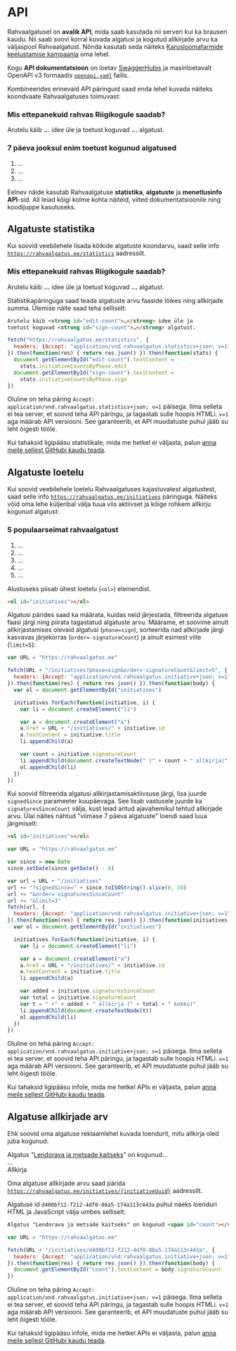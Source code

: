 API
===
Rahvaalgatusel on **avalik API**, mida saab kasutada nii serveri kui ka brauseri kaudu. Nii saab soovi korral kuvada algatusi ja kogutud allkirjade arvu ka väljaspool Rahvaalgatust. Nõnda kasutab seda näiteks [Karusloomafarmide keelustamise kampaania](https://www.aitankarusloomi.ee) oma lehel.

Kogu **API dokumentatsioon** on loetav [SwaggerHubis](https://app.swaggerhub.com/apis-docs/rahvaalgatus/rahvaalgatus) ja masinloetavalt OpenAPI v3 formaadis [`openapi.yaml`](https://github.com/rahvaalgatus/rahvaalgatus/blob/master/openapi.yaml) failis.

Kombineerides erinevaid API päringuid saad enda lehel kuvada näiteks koondvaate Rahvaalgatuses toimuvast:

<div id="example-full" class="example">
  <h3>Mis ettepanekuid rahvas Riigikogule saadab?</h3>
  <p>Arutelu käib <strong class="edit-count">…</strong> idee üle ja toetust koguvad <strong class="sign-count">…</strong> algatust.</p>

  <h3>7 päeva jooksul enim toetust kogunud algatused</h3>
  <ol class="signed">
    <li>…</li>
    <li>…</li>
    <li>…</li>
  </ol>

  <script>
    function getJson(res) { return res.json() }
  </script>

  <script>!function() {
    var el = document.getElementById("example-full")

    fetch("/statistics", {
      headers: {Accept: "application/vnd.rahvaalgatus.statistics+json; v=1"}
    }).then(getJson).then(function(stats) {
      el.querySelector(".edit-count").textContent =
        stats.initiativeCountsByPhase.edit
      el.querySelector(".sign-count").textContent =
        stats.initiativeCountsByPhase.sign
    })

    var since = new Date
    since.setDate(since.getDate() - 6)

    var path = "/initiatives"
    path += "?signedSince=" + since.toISOString().slice(0, 10)
    path += "&order=-signaturesSinceCount"
    path += "&limit=3"
    fetch(path, {
      headers: {Accept: "application/vnd.rahvaalgatus.initiative+json; v=1"}
    }).then(getJson).then(function(initiatives) {
      var ol = el.querySelector(".signed")

      initiatives.forEach(function(initiative, i) {
        var li = ol.children[i]
        while (li.lastChild) li.removeChild(li.lastChild)

        var a = document.createElement("a")
        a.href = "/initiatives/" + initiative.id
        a.textContent = initiative.title
        li.appendChild(a)

        var added = initiative.signaturesSinceCount
        var total = initiative.signatureCount
        var t = " (+" + added + " allkirja, " + total + " kokku)"
        li.appendChild(document.createTextNode(t))
      })
    })
  }()</script>
</div>

Eelnev näide kasutab Rahvaalgatuse **statistika**, **algatuste** ja **menetlusinfo API**-sid. All leiad kõigi kolme kohta näiteid, viited dokumentatsioonile ning koodijuppe kasutuseks.


Algatuste statistika
--------------------
Kui soovid veebilehele lisada kõikide algatuste koondarvu, saad selle info [`https://rahvaalgatus.ee/statistics`](https://app.swaggerhub.com/apis-docs/rahvaalgatus/rahvaalgatus/1#/Statistics/get_statistics) aadressilt.

<div id="example-statistics" class="example">
  <h3>Mis ettepanekuid rahvas Riigikogule saadab?</h3>
  <p>Arutelu käib <strong class="edit-count">…</strong> idee üle ja toetust koguvad <strong class="sign-count">…</strong> algatust.</p>

  <script>!function() {
    var el = document.getElementById("example-statistics")

    fetch("/statistics", {
      headers: {Accept: "application/vnd.rahvaalgatus.statistics+json; v=1"}
    }).then(getJson).then(function(stats) {
      el.querySelector(".edit-count").textContent =
        stats.initiativeCountsByPhase.edit
      el.querySelector(".sign-count").textContent =
        stats.initiativeCountsByPhase.sign
    })
  }()</script>
</div>

Statistikapäringuga saad teada algatuste arvu faaside lõikes ning allkirjade summa. Ülemise näite saad teha selliselt:

```html
Arutelu käib <strong id="edit-count">…</strong> idee üle ja
toetust koguvad <strong id="sign-count">…</strong> algatust.
```

```javascript
fetch("https://rahvaalgatus.ee/statistics", {
  headers: {Accept: "application/vnd.rahvaalgatus.statistics+json; v=1"}
}).then(function(res) { return res.json() }).then(function(stats) {
  document.getElementById("edit-count").textContent =
    stats.initiativeCountsByPhase.edit
  document.getElementById("sign-count").textContent =
    stats.initiativeCountsByPhase.sign
})
```

Oluline on teha päring `Accept: application/vnd.rahvaalgatus.statistics+json; v=1` päisega. Ilma selleta ei tea server, et soovid teha API päringu, ja tagastab sulle hoopis HTMLi. `v=1` aga määrab API versiooni. See garanteerib, et API muudatuste puhul jääb su leht õigesti tööle.

Kui tahaksid ligipääsu statistikale, mida me hetkel ei väljasta, palun [anna meile sellest GitHubi kaudu teada](https://github.com/rahvaalgatus/rahvaalgatus/issues).


Algatuste loetelu
-----------------
Kui soovid veebilehele loetelu Rahvaalgatuses kajastuvatest algatustest, saad selle info [`https://rahvaalgatus.ee/initiatives`](https://app.swaggerhub.com/apis-docs/rahvaalgatus/rahvaalgatus/1#/Initiatives/get_initiatives) päringuga. Näiteks võid oma lehe küljeribal välja tuua viis aktiivset ja kõige rohkem allkirju kogunud algatust:

<div id="example-initiatives" class="example">
  <h3>5 populaarseimat rahvaalgatust</h3>

  <ol id="example-initiatives-list">
    <li>…</li>
    <li>…</li>
    <li>…</li>
    <li>…</li>
    <li>…</li>
  </ol>

  <script>!function() {
    fetch("/initiatives?phase=sign&order=-signatureCount&limit=5", {
      headers: {Accept: "application/vnd.rahvaalgatus.initiative+json; v=1"}
    }).then(getJson).then(function(initiatives) {
      var ol = document.getElementById("example-initiatives-list")

      initiatives.forEach(function(initiative, i) {
        var li = ol.children[i]
        while (li.lastChild) li.removeChild(li.lastChild)

        var a = document.createElement("a")
        a.href = "/initiatives/" + initiative.id
        a.textContent = initiative.title
        li.appendChild(a)

        var count = initiative.signatureCount
        li.appendChild(document.createTextNode(" (" + count + " allkirja)"))
      })
    })
  }()</script>
</div>

Alustuseks piisab ühest loetelu (`<ol>`) elemendist.

```html
<ol id="initiatives"></ol>
```

Algatusi pärides saad ka määrata, kuidas neid järjestada, filtreerida algatuse faasi järgi ning piirata tagastatud algatuste arvu. Määrame, et soovime ainult allkirjastamises olevaid algatusi (`phase=sign`), sorteerida nad allkirjade järgi kasvavas järjekorras (`order=-signatureCount`) ja ainult esimest viite (`limit=5`):

```javascript
var URL = "https://rahvaalgatus.ee"

fetch(URL + "/initiatives?phase=sign&order=-signatureCount&limit=5", {
  headers: {Accept: "application/vnd.rahvaalgatus.initiative+json; v=1"}
}).then(function(res) { return res.json() }).then(function(body) {
  var ol = document.getElementById("initiatives")

  initiatives.forEach(function(initiative, i) {
    var li = document.createElement("li")

    var a = document.createElement("a")
    a.href = URL + "/initiatives/" + initiative.id
    a.textContent = initiative.title
    li.appendChild(a)

    var count = initiative.signatureCount
    li.appendChild(document.createTextNode(" (" + count + " allkirja)"))
    ol.appendChild(li)
  })
})
```

Kui soovid filtreerida algatusi allkirjastamisaktiivsuse järgi, lisa juurde `signedSince` parameeter kuupäevaga. See lisab vastusele juurde ka `signaturesSinceCount` välja, kust leiad antud ajavahemikul tehtud allkirjade arvu. Ülal näites nähtud "viimase 7 päeva algatuste" loendi saad luua järgmiselt:

```html
<ol id="initiatives"></ol>
```

```javascript
var URL = "https://rahvaalgatus.ee"

var since = new Date
since.setDate(since.getDate() - 6)

var url = URL + "/initiatives"
url += "?signedSince=" + since.toISOString().slice(0, 10)
url += "&order=-signaturesSinceCount"
url += "&limit=3"
fetch(url, {
  headers: {Accept: "application/vnd.rahvaalgatus.initiative+json; v=1"}
}).then(function(res) { return res.json() }).then(function(initiatives) {
  var ol = document.getElementById("initiatives")

  initiatives.forEach(function(initiative, i) {
    var li = document.createElement("li")

    var a = document.createElement("a")
    a.href = URL + "/initiatives/" + initiative.id
    a.textContent = initiative.title
    li.appendChild(a)

    var added = initiative.signaturesSinceCount
    var total = initiative.signatureCount
    var t = " +" + added + " allkirja (" + total + " kokku)"
    li.appendChild(document.createTextNode(t))
    ol.appendChild(li)
  })
})
```

Oluline on teha päring `Accept: application/vnd.rahvaalgatus.initiative+json; v=1` päisega. Ilma selleta ei tea server, et soovid teha API päringu, ja tagastab sulle hoopis HTMLi. `v=1` aga määrab API versiooni. See garanteerib, et API muudatuste puhul jääb su leht õigesti tööle.

Kui tahaksid ligipääsu infole, mida me hetkel APIs ei väljasta, palun [anna meile sellest GitHubi kaudu teada](https://github.com/rahvaalgatus/rahvaalgatus/issues).


Algatuse allkirjade arv
-----------------------
Ehk soovid oma algatuse reklaamlehel kuvada loendurit, mitu allkirja oled juba kogunud:

<div id="example-initiative" class="example">
  Algatus "<a href="https://rahvaalgatus.ee/initiatives/d400bf12-f212-4df0-88a5-174a113c443a">Lendorava ja metsade kaitseks</a>" on kogunud…<br />
  <output id="example-initiative-count">…</output><br />
  Allkirja

  <script>!function() {
    var URL = "https://rahvaalgatus.ee"

    fetch(URL + "/initiatives/d400bf12-f212-4df0-88a5-174a113c443a", {
      headers: {Accept: "application/vnd.rahvaalgatus.initiative+json; v=1"}
    }).then(getJson).then(function(body) {
      var el = document.getElementById("example-initiative-count")
      el.textContent = body.signatureCount
    })
  }()</script>
</div>

Oma algatuse allkirjade arvu saad pärida [`https://rahvaalgatus.ee/initiatives/{initiativeUuid}`](https://app.swaggerhub.com/apis-docs/rahvaalgatus/rahvaalgatus/1#/Initiatives/get_initiatives__initiativeUuid_) aadressilt.

Algatuse id `d400bf12-f212-4df0-88a5-174a113c443a` puhul näeks loenduri HTML ja JavaScript välja umbes selliselt:

```html
Algatus "Lendorava ja metsade kaitseks" on kogunud <span id="count"></span> allkirja.
```

```javascript
var URL = "https://rahvaalgatus.ee"

fetch(URL + "/initiatives/d400bf12-f212-4df0-88a5-174a113c443a", {
  headers: {Accept: "application/vnd.rahvaalgatus.initiative+json; v=1"}
}).then(function(res) { return res.json() }).then(function(body) {
  document.getElementById("count").textContent = body.signatureCount
})
```

Oluline on teha päring `Accept: application/vnd.rahvaalgatus.initiative+json; v=1` päisega. Ilma selleta ei tea server, et soovid teha API päringu, ja tagastab sulle hoopis HTMLi. `v=1` aga määrab API versiooni. See garanteerib, et API muudatuste puhul jääb su leht õigesti tööle.

Kui tahaksid ligipääsu infole, mida me hetkel APIs ei väljasta, palun [anna meile sellest GitHubi kaudu teada](https://github.com/rahvaalgatus/rahvaalgatus/issues).
